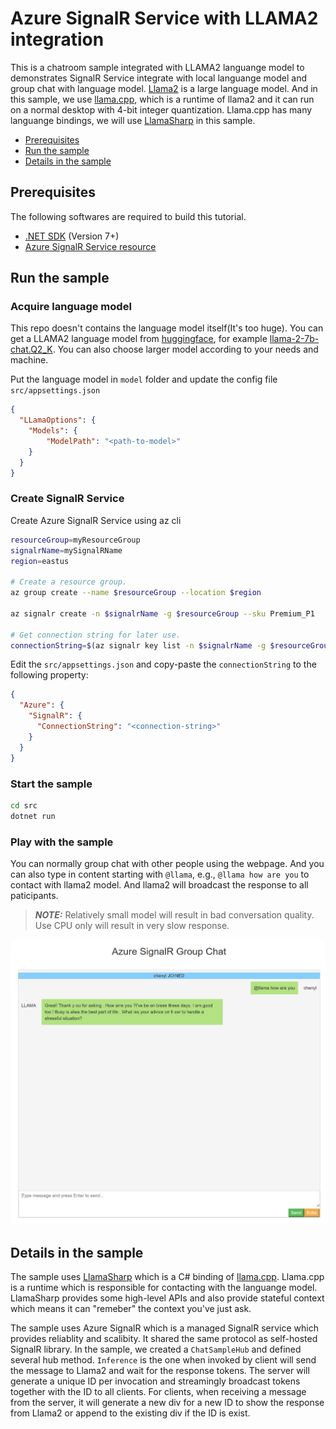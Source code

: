 # Azure SignalR Service with LLAMA2 integration

This is a chatroom sample integrated with LLAMA2 languange model to demonstrates SignalR Service integrate with local languange model and group chat with language model. [Llama2](https://ai.meta.com/llama/) is a large language model. And in this sample, we use [llama.cpp](https://github.com/ggerganov/llama.cpp), which is a runtime of llama2 and it can run on a normal desktop with 4-bit integer quantization. Llama.cpp has many languange bindings, we will use [LlamaSharp](https://github.com/SciSharp/LLamaSharp) in this sample.

- [Prerequisites](#prerequisites)
- [Run the sample](#run-the-sample)
- [Details in the sample](#details-in-the-sample)

<a name="prerequisites"></a>

## Prerequisites

The following softwares are required to build this tutorial.
* [.NET SDK](https://dotnet.microsoft.com/download) (Version 7+)
* [Azure SignalR Service resource](https://learn.microsoft.com/azure/azure-signalr/signalr-quickstart-dotnet-core#create-an-azure-signalr-resource)

## Run the sample

### Acquire language model

This repo doesn't contains the language model itself(It's too huge). You can get a LLAMA2 language model from [huggingface](huggingface.co), for example [llama-2-7b-chat.Q2_K](ttps://huggingface.co/TheBloke/Llama-2-7B-Chat-GGUF/blob/main/llama-2-7b-chat.Q2_K.gguf). You can also choose larger model according to your needs and machine.

Put the language model in `model` folder and update the config file `src/appsettings.json`
```json
{
  "LLamaOptions": {
    "Models": {
        "ModelPath": "<path-to-model>"
    }
  }
}
```

### Create SignalR Service

Create Azure SignalR Service using az cli

```bash
resourceGroup=myResourceGroup
signalrName=mySignalRName
region=eastus

# Create a resource group.
az group create --name $resourceGroup --location $region

az signalr create -n $signalrName -g $resourceGroup --sku Premium_P1

# Get connection string for later use.
connectionString=$(az signalr key list -n $signalrName -g $resourceGroup --query primaryConnectionString -o tsv)
```

Edit the `src/appsettings.json` and copy-paste the `connectionString` to the following property:

```json
{
  "Azure": {
    "SignalR": {
      "ConnectionString": "<connection-string>"
    }
  }
}
```

### Start the sample

```bash
cd src
dotnet run
```

### Play with the sample

You can normally group chat with other people using the webpage. And you can also type in content starting with `@llama`, e.g., `@llama how are you` to contact with llama2 model. And llama2 will broadcast the response to all paticipants.

> **_NOTE:_**  Relatively small model will result in bad conversation quality. Use CPU only will result in very slow response.

![Alt text](media/llama-chat.png)

## Details in the sample

The sample uses [LlamaSharp](https://github.com/SciSharp/LLamaSharp) which is a C# binding of [llama.cpp](https://github.com/ggerganov/llama.cpp). Llama.cpp is a runtime which is responsible for contacting with the languange model. LlamaSharp provides some high-level APIs and also provide stateful context which means it can "remeber" the context you've just ask.

The sample uses Azure SignalR which is a managed SignalR service which provides reliablity and scalibity. It shared the same protocol as self-hosted SignalR library. In the sample, we created a `ChatSampleHub` and defined several hub method. `Inference` is the one when invoked by client will send the message to Llama2 and wait for the response tokens. The server will generate a unique ID per invocation and streamingly broadcast tokens together with the ID to all clients. For clients, when receiving a message from the server, it will generate a new div for a new ID to show the response from Llama2 or append to the existing div if the ID is exist.
